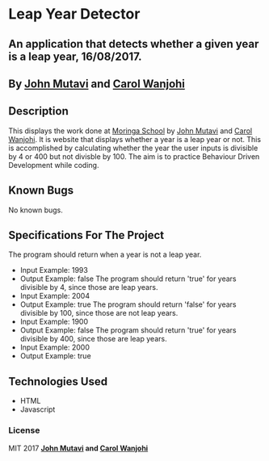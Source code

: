 # Leap Year Detector

## An application that detects whether a given year is a leap year, 16/08/2017.

## By **[John Mutavi](https://github.com/jonnygovish) and [Carol Wanjohi](https://carolwanjohi.github.io/)**

## Description
This displays the work done at [Moringa School](http://moringaschool.com/) by [John Mutavi](https://github.com/jonnygovish) and [Carol Wanjohi](https://carolwanjohi.github.io/). It is website that displays whether a year is a leap year or not. This is accomplished by calculating whether the year the user inputs is divisible by 4 or 400 but not divisble by 100. The aim is to practice Behaviour Driven Development while coding. 

## Known Bugs

No known bugs.

## Specifications For The Project
The program should return when a year is not a leap year.
- Input Example: 1993
- Output Example: false
The program should return 'true' for years divisible by 4, since those are leap years.
- Input Example: 2004
- Output Example: true
The program should return 'false' for years divisible by 100, since those are not leap years.
- Input Example: 1900
- Output Example: false
The program should return 'true' for years divisible by 400, since those are leap years.
- Input Example: 2000
- Output Example: true

## Technologies Used

* HTML
* Javascript

### License

MIT 2017 **[John Mutavi](https://github.com/jonnygovish) and [Carol Wanjohi](https://carolwanjohi.github.io/)**
